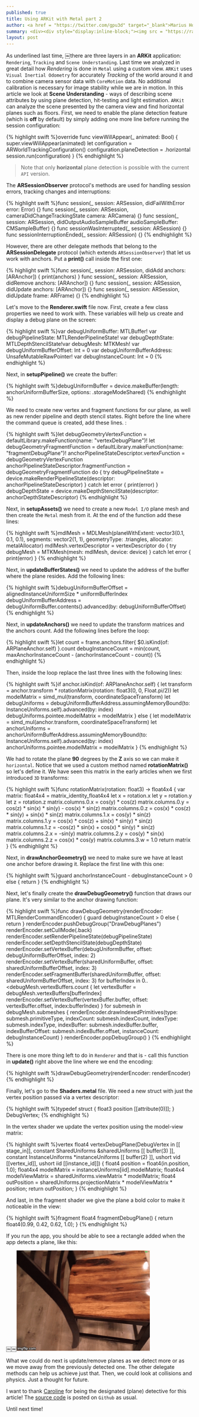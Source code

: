```yaml
---
published: true
title: Using ARKit with Metal part 2
author: <a href = "https://twitter.com/gpu3d" target="_blank">Marius Horga</a>
summary: <div><div style="display:inline-block;"><img src = "https://raw.githubusercontent.com/MetalKit/images/master/ARKit.jpg" alt="Metal 2" height="160" width="160"></div><div style="display:inline-block; width:75%; padding-left:1.5em; color:grey; vertical-align:middle;">Introducing ARKit - the newest framework from Apple. Defining the three stages in ARKit - Tracking, Scene Understanding and Rendering. Describing the main ARKit classes used - ARSession, ARSessionConfiguration, ARFrame, ARAnchor and ARCamera. Looking into tracking states and interruptions. Implementing a full Metal renderer for ARKit.</div></div>
layout: post
---
```

As underlined last time, ￼there are three layers in an __ARKit__ application: `Rendering`, `Tracking` and `Scene Understanding`. Last time we analyzed in great detail how _Rendering_ is done in `Metal` using a custom view. `ARKit` uses `Visual Inertial Odometry` for accurately _Tracking_ of the world around it and to combine camera sensor data with `CoreMotion` data. No additional calibration is necessary for image stability while we are in motion. In this article we look at **Scene Understanding** - ways of describing scene attributes by using plane detection, hit-testing and light estimation. `ARKit` can analyze the scene presented by the camera view and find horizontal planes such as floors. First, we need to enable the plane detection feature (which is __off__ by default) by simply adding one more line before running the session configuration:

{% highlight swift %}override func viewWillAppear(_ animated: Bool) {
    super.viewWillAppear(animated)
    let configuration = ARWorldTrackingConfiguration()
    configuration.planeDetection = .horizontal
    session.run(configuration)
}
{% endhighlight %}

> Note that only __horizontal__ plane detection is possible with the current `API` version.

The __ARSessionObserver__ protocol's methods are used for handling session errors, tracking changes and interruptions:
    
{% highlight swift %}func session(_ session: ARSession, didFailWithError error: Error) {}
func session(_ session: ARSession, cameraDidChangeTrackingState camera: ARCamera) {}
func session(_ session: ARSession, didOutputAudioSampleBuffer audioSampleBuffer: CMSampleBuffer) {}
func sessionWasInterrupted(_ session: ARSession) {}
func sessionInterruptionEnded(_ session: ARSession) {}
{% endhighlight %}

However, there are other delegate methods that belong to the __ARSessionDelegate__ protocol (which extends `ARSessionObserver`) that let us work with anchors. Put a __print()__ call inside the first one:

{% highlight swift %}func session(_ session: ARSession, didAdd anchors: [ARAnchor]) {
    print(anchors)
}
func session(_ session: ARSession, didRemove anchors: [ARAnchor]) {}
func session(_ session: ARSession, didUpdate anchors: [ARAnchor]) {}
func session(_ session: ARSession, didUpdate frame: ARFrame) {}
{% endhighlight %}

Let's move to the __Renderer.swift__ file now. First, create a few class properties we need to work with. These variables will help us create and display a debug plane on the screen:

{% highlight swift %}var debugUniformBuffer: MTLBuffer!
var debugPipelineState: MTLRenderPipelineState!
var debugDepthState: MTLDepthStencilState!var debugMesh: MTKMesh!
var debugUniformBufferOffset: Int = 0
var debugUniformBufferAddress: UnsafeMutableRawPointer!
var debugInstanceCount: Int = 0
{% endhighlight %}

Next, in __setupPipeline()__ we create the buffer:

{% highlight swift %}debugUniformBuffer = device.makeBuffer(length: anchorUniformBufferSize, options: .storageModeShared)
{% endhighlight %}

We need to create new vertex and fragment functions for our plane, as well as new render pipeline and depth stencil states. Right before the line where the command queue is created, add these lines. :

{% highlight swift %}let debugGeometryVertexFunction = defaultLibrary.makeFunction(name: "vertexDebugPlane")!
let debugGeometryFragmentFunction = defaultLibrary.makeFunction(name: "fragmentDebugPlane")!
anchorPipelineStateDescriptor.vertexFunction =  debugGeometryVertexFunction
anchorPipelineStateDescriptor.fragmentFunction = debugGeometryFragmentFunction
do { try debugPipelineState = device.makeRenderPipelineState(descriptor: anchorPipelineStateDescriptor)
} catch let error { print(error) }
debugDepthState = device.makeDepthStencilState(descriptor: anchorDepthStateDescriptor)
{% endhighlight %}

Next, in __setupAssets()__ we need to create a new `Model I/O` plane mesh and then create the `Metal` mesh from it. At the end of the function add these lines:

{% highlight swift %}mdlMesh = MDLMesh(planeWithExtent: vector3(0.1, 0.1, 0.1), segments: vector2(1, 1), geometryType: .triangles, allocator: metalAllocator)
mdlMesh.vertexDescriptor = vertexDescriptor
do { try debugMesh = MTKMesh(mesh: mdlMesh, device: device)
} catch let error { print(error) }
{% endhighlight %}

Next, in __updateBufferStates()__ we need to update the address of the buffer where the plane resides. Add the following lines:

{% highlight swift %}debugUniformBufferOffset = alignedInstanceUniformSize * uniformBufferIndex
debugUniformBufferAddress = debugUniformBuffer.contents().advanced(by: debugUniformBufferOffset)
{% endhighlight %}

Next, in __updateAnchors()__ we need to update the transform matrices and the anchors count. Add the following lines before the loop:

{% highlight swift %}let count = frame.anchors.filter{ $0.isKind(of: ARPlaneAnchor.self) }.count
debugInstanceCount = min(count, maxAnchorInstanceCount - (anchorInstanceCount - count))
{% endhighlight %}

Then, inside the loop replace the last three lines with the following lines:

{% highlight swift %}if anchor.isKind(of: ARPlaneAnchor.self) {
    let transform = anchor.transform * rotationMatrix(rotation: float3(0, 0, Float.pi/2))
    let modelMatrix = simd_mul(transform, coordinateSpaceTransform)
    let debugUniforms = debugUniformBufferAddress.assumingMemoryBound(to: InstanceUniforms.self).advanced(by: index)
    debugUniforms.pointee.modelMatrix = modelMatrix
} else {
    let modelMatrix = simd_mul(anchor.transform, coordinateSpaceTransform)
    let anchorUniforms = anchorUniformBufferAddress.assumingMemoryBound(to: InstanceUniforms.self).advanced(by: index)
    anchorUniforms.pointee.modelMatrix = modelMatrix
}
{% endhighlight %}

We had to rotate the plane __90__ degrees by the __Z__ axis so we can make it `horizontal`. Notice that we used a custom method named __rotationMatrix()__ so let's define it. We have seen this matrix in the early articles when we first introduced `3D` transforms:

{% highlight swift %}func rotationMatrix(rotation: float3) -> float4x4 {
    var matrix: float4x4 = matrix_identity_float4x4
    let x = rotation.x
    let y = rotation.y
    let z = rotation.z
    matrix.columns.0.x = cos(y) * cos(z)
    matrix.columns.0.y = cos(z) * sin(x) * sin(y) - cos(x) * sin(z)
    matrix.columns.0.z = cos(x) * cos(z) * sin(y) + sin(x) * sin(z)
    matrix.columns.1.x = cos(y) * sin(z)
    matrix.columns.1.y = cos(x) * cos(z) + sin(x) * sin(y) * sin(z)
    matrix.columns.1.z = -cos(z) * sin(x) + cos(x) * sin(y) * sin(z)
    matrix.columns.2.x = -sin(y)
    matrix.columns.2.y = cos(y) * sin(x)
    matrix.columns.2.z = cos(x) * cos(y)
    matrix.columns.3.w = 1.0
    return matrix
}
{% endhighlight %}

Next, in __drawAnchorGeometry()__ we need to make sure we have at least one anchor before drawing it. Replace the first line with this one:

{% highlight swift %}guard anchorInstanceCount - debugInstanceCount > 0 else { return }
{% endhighlight %}

Next, let's finally create the __drawDebugGeometry()__ function that draws our plane. It's very similar to the anchor drawing function:

{% highlight swift %}func drawDebugGeometry(renderEncoder: MTLRenderCommandEncoder) {
    guard debugInstanceCount > 0 else { return }
    renderEncoder.pushDebugGroup("DrawDebugPlanes")
    renderEncoder.setCullMode(.back)
    renderEncoder.setRenderPipelineState(debugPipelineState)
    renderEncoder.setDepthStencilState(debugDepthState)
    renderEncoder.setVertexBuffer(debugUniformBuffer, offset: debugUniformBufferOffset, index: 2)
    renderEncoder.setVertexBuffer(sharedUniformBuffer, offset: sharedUniformBufferOffset, index: 3)
    renderEncoder.setFragmentBuffer(sharedUniformBuffer, offset: sharedUniformBufferOffset, index: 3)
    for bufferIndex in 0..<debugMesh.vertexBuffers.count {
        let vertexBuffer = debugMesh.vertexBuffers[bufferIndex]
        renderEncoder.setVertexBuffer(vertexBuffer.buffer, offset: vertexBuffer.offset, index:bufferIndex)
    }
    for submesh in debugMesh.submeshes {
        renderEncoder.drawIndexedPrimitives(type: submesh.primitiveType, indexCount: submesh.indexCount, indexType: submesh.indexType, indexBuffer: submesh.indexBuffer.buffer, indexBufferOffset: submesh.indexBuffer.offset, instanceCount: debugInstanceCount)
    }
    renderEncoder.popDebugGroup()
}
{% endhighlight %}

There is one more thing left to do in `Renderer` and that is - call this function in __update()__ right above the line where we end the encoding:

{% highlight swift %}drawDebugGeometry(renderEncoder: renderEncoder)
{% endhighlight %}

Finally, let's go to the __Shaders.metal__ file. We need a new struct with just the vertex position passed via a vertex descriptor:

{% highlight swift %}typedef struct {
    float3 position [[attribute(0)]];
} DebugVertex;
{% endhighlight %}

In the vertex shader we update the vertex position using the model-view matrix:

{% highlight swift %}vertex float4 vertexDebugPlane(DebugVertex in [[ stage_in]],
                               constant SharedUniforms &sharedUniforms [[ buffer(3) ]],
                               constant InstanceUniforms *instanceUniforms [[ buffer(2) ]],
                               ushort vid [[vertex_id]],
                               ushort iid [[instance_id]]) {
    float4 position = float4(in.position, 1.0);
    float4x4 modelMatrix = instanceUniforms[iid].modelMatrix;
    float4x4 modelViewMatrix = sharedUniforms.viewMatrix * modelMatrix;
    float4 outPosition = sharedUniforms.projectionMatrix * modelViewMatrix * position;
    return outPosition;
}
{% endhighlight %}

And last, in the fragment shader we give the plane a bold color to make it noticeable in the view:

{% highlight swift %}fragment float4 fragmentDebugPlane() {
    return float4(0.99, 0.42, 0.62, 1.0);
}
{% endhighlight %}

If you run the app, you should be able to see a rectangle added when the app detects a plane, like this:

￼￼![alt text](https://github.com/MetalKit/images/blob/master/plane.gif?raw=true "Plane detection")

What we could do next is update/remove planes as we detect more or as we move away from the previously detected one. The other delegate methods can help us achieve just that. Then, we could look at collisions and physics. Just a thought for future. 

I want to thank [Caroline](https://twitter.com/carolinebegbie) for being the designated (plane) detective for this article! The [source code](https://github.com/MetalKit/metal) is posted on `Github` as usual.
 
Until next time!
